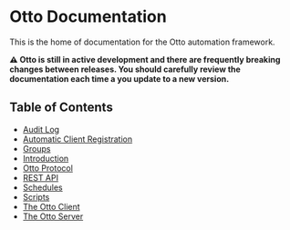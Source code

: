 # Otto Documentation

This is the home of documentation for the Otto automation framework.

**⚠️ Otto is still in active development and there are frequently breaking changes between releases. You should carefully review the documentation each time a you update to a new version.**

## Table of Contents

- [Audit Log](audit_log.md)
- [Automatic Client Registration](automatic_register.md)
- [Groups](group.md)
- [Introduction](introduction.md)
- [Otto Protocol](protocol.md)
- [REST API](api.md)
- [Schedules](schedule.md)
- [Scripts](script.md)
- [The Otto Client](client.md)
- [The Otto Server](server.md)